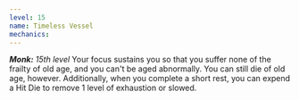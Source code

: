 ```yaml
---
level: 15
name: Timeless Vessel
mechanics:
---
```

_**Monk:** 15th level_
Your focus sustains you so that you suffer none of the frailty of old age, and you can't be aged abnormally. You can still die of old age, however. Additionally, when you complete a short rest, you can expend a Hit Die to remove 1 level of exhaustion or slowed.